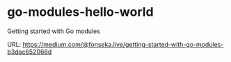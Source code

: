# go-modules-hello-world

Getting started with Go modules

URL: https://medium.com/@fonseka.live/getting-started-with-go-modules-b3dac652066d
